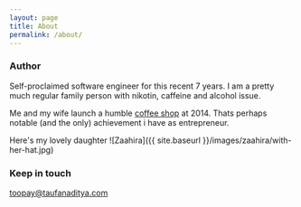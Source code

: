 ```yaml
---
layout: page
title: About
permalink: /about/
---
```


### Author

Self-proclaimed software engineer for this recent 7 years. I am a pretty much regular family person with nikotin, caffeine and alcohol issue.

Me and my wife launch a humble [coffee shop](https://facebook.com/jeycoffee) at 2014. Thats perhaps notable (and the only) achievement i have as entrepreneur.

Here's my lovely daughter
![Zaahira]({{ site.baseurl }}/images/zaahira/with-her-hat.jpg)

### Keep in touch

[toopay@taufanaditya.com](mailto:toopay@taufanaditya.com)